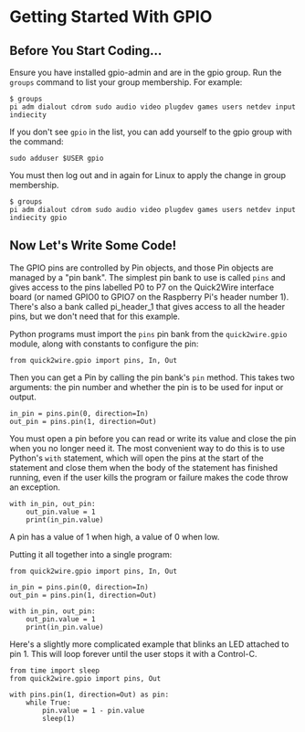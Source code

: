 Getting Started With GPIO
=========================


Before You Start Coding...
--------------------------

Ensure you have installed gpio-admin and are in the gpio group.  Run
the `groups` command to list your group membership. For example:

    $ groups
    pi adm dialout cdrom sudo audio video plugdev games users netdev input indiecity 

If you don't see `gpio` in the list, you can add yourself to the gpio group with the command:

    sudo adduser $USER gpio

You must then log out and in again for Linux to apply the change in
group membership.

    $ groups
    pi adm dialout cdrom sudo audio video plugdev games users netdev input indiecity gpio 


Now Let's Write Some Code!
--------------------------

The GPIO pins are controlled by Pin objects, and those Pin objects are
managed by a "pin bank".  The simplest pin bank to use is called
`pins` and gives access to the pins labelled P0 to P7 on the
Quick2Wire interface board (or named GPIO0 to GPIO7 on the Raspberry
Pi's header number 1).  There's also a bank called pi_header_1 that
gives access to all the header pins, but we don't need that for this
example.

Python programs must import the `pins` pin bank from the
`quick2wire.gpio` module, along with constants to configure the pin:

    from quick2wire.gpio import pins, In, Out

Then you can get a Pin by calling the pin bank's `pin` method. This
takes two arguments: the pin number and whether the pin is to be used
for input or output.

    in_pin = pins.pin(0, direction=In)
    out_pin = pins.pin(1, direction=Out)

You must open a pin before you can read or write its value and close
the pin when you no longer need it.  The most convenient way to do
this is to use Python's `with` statement, which will open the pins at
the start of the statement and close them when the body of the
statement has finished running, even if the user kills the program or
failure makes the code throw an exception.
    
    with in_pin, out_pin:
        out_pin.value = 1
        print(in_pin.value)

A pin has a value of 1 when high, a value of 0 when low.

Putting it all together into a single program:

    from quick2wire.gpio import pins, In, Out
    
    in_pin = pins.pin(0, direction=In)
    out_pin = pins.pin(1, direction=Out)
    
    with in_pin, out_pin:
        out_pin.value = 1
        print(in_pin.value)


Here's a slightly more complicated example that blinks an LED attached to pin 1. This will
loop forever until the user stops it with a Control-C.

    from time import sleep
    from quick2wire.gpio import pins, Out
    
    with pins.pin(1, direction=Out) as pin:
        while True:
            pin.value = 1 - pin.value
            sleep(1)

